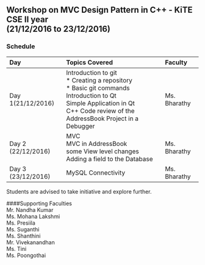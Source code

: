 ## Workshop on MVC  Design Pattern in C++ - KiTE CSE II year <br/>(21/12/2016 to 23/12/2016)
### Schedule
| Day   |Topics Covered|Faculty |
|:----- |:--------------|:----------------|
| Day 1(21/12/2016) | Introduction to git <br/>* Creating a repository<br/>* Basic git commands<br/>Introduction to Qt<br/>Simple Application in Qt<br> C++ Code review of the AddressBook Project in a Debugger<br/> |Ms. Bharathy |
|Day 2 (22/12/2016)|MVC<br/>MVC in AddressBook<br/> some View level changes <br/> Adding a field to the Database <br/>| Ms. Bharathy|
|Day 3 (23/12/2016)|MySQL Connectivity| Ms. Bharathy|


 
Students are advised to take initiative and  explore further.

####Supporting Faculties<br>
Mr. Nandha Kumar<br>
Ms. Mohana Lakshmi<br>
Ms. Presiila<br>
Ms. Suganthi<br>
Ms. Shanthini<br>
Mr. Vivekanandhan<br>
Ms. Tini <br>
Ms. Poongothai
